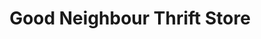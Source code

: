 ---
title: "Good Neighbour Thrift Store"
url: /nanaimo/good-neighbour-thrift-store/
shop: Gebrauchtwaren
---